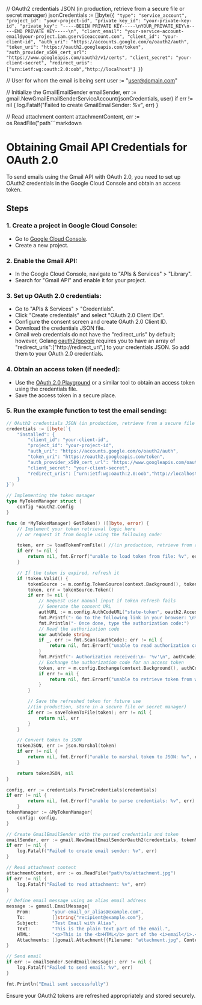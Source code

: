 // OAuth2 credentials JSON (in production, retrieve from a secure file or secret manager)
jsonCredentials := []byte(`{
    "type": "service_account",
    "project_id": "your-project-id",
    "private_key_id": "your-private-key-id",
    "private_key": "-----BEGIN PRIVATE KEY-----\nYOUR_PRIVATE_KEY\n-----END PRIVATE KEY-----\n",
    "client_email": "your-service-account-email@your-project.iam.gserviceaccount.com",
    "client_id": "your-client-id",
    "auth_uri": "https://accounts.google.com/o/oauth2/auth",
    "token_uri": "https://oauth2.googleapis.com/token",
    "auth_provider_x509_cert_url": "https://www.googleapis.com/oauth2/v1/certs",
    "client_secret": "your-client-secret",
    "redirect_uris": ["urn:ietf:wg:oauth:2.0:oob","http://localhost"]
}`)

// User for whom the email is being sent
user := "user@domain.com"

// Initialize the GmailEmailSender
emailSender, err := gmail.NewGmailEmailSenderServiceAccount(jsonCredentials, user)
if err != nil {
    log.Fatalf("Failed to create GmailEmailSender: %v", err)
}

// Read attachment content
attachmentContent, err := os.ReadFile("path```markdown
# Obtaining Gmail API Credentials for OAuth 2.0

To send emails using the Gmail API with OAuth 2.0, you need to set up OAuth2 credentials in the Google Cloud Console and obtain an access token.

## Steps

### 1. Create a project in Google Cloud Console:

- Go to [Google Cloud Console](https://console.cloud.google.com/).
- Create a new project.

### 2. Enable the Gmail API:

- In the Google Cloud Console, navigate to "APIs & Services" > "Library".
- Search for "Gmail API" and enable it for your project.

### 3. Set up OAuth 2.0 credentials:

- Go to "APIs & Services" > "Credentials".
- Click "Create credentials" and select "OAuth 2.0 Client IDs".
- Configure the consent screen and create OAuth 2.0 Client ID.
- Download the credentials JSON file.
- Gmail web credentials do not have the "redirect_uris" by default; however, Golang [oauth2/google](https://github.com/golang/oauth2/blob/0f29369cfe4552d0e4bcddc57cc75f4d7e672a33/google/google.go#L61) requires you to have an array of "redirect_uris":["http://redirect_uri",] to your credentials JSON. So add them to your OAuth 2.0 credentials.

### 4. Obtain an access token (if needed):

- Use the [OAuth 2.0 Playground](https://developers.google.com/oauthplayground/) or a similar tool to obtain an access token using the credentials file.
- Save the access token in a secure place.

### 5. Run the example function to test the email sending:

```go
// OAuth2 credentials JSON (in production, retrieve from a secure file or secret manager)
credentials := []byte(`{
	"installed": {
		"client_id": "your-client-id",
		"project_id": "your-project-id",
		"auth_uri": "https://accounts.google.com/o/oauth2/auth",
		"token_uri": "https://oauth2.googleapis.com/token",
		"auth_provider_x509_cert_url": "https://www.googleapis.com/oauth2/v1/certs",
		"client_secret": "your-client-secret",
		"redirect_uris": ["urn:ietf:wg:oauth:2.0:oob","http://localhost"]
	}
}`)

// Implementing the token manager
type MyTokenManager struct {
	config *oauth2.Config
}

func (m *MyTokenManager) GetToken() ([]byte, error) {
	// Implement your token retrieval logic here 
	// or request it from Google using the following code:

	token, err := loadTokenFromFile() //(in production, retrieve from a secure file or secret manager)
	if err != nil {
		return nil, fmt.Errorf("unable to load token from file: %v", err)
	}

	// If the token is expired, refresh it
	if !token.Valid() {
		tokenSource := m.config.TokenSource(context.Background(), token)
		token, err = tokenSource.Token()
		if err != nil {
			// Request user manual input if token refresh fails
			// Generate the consent URL
			authURL := m.config.AuthCodeURL("state-token", oauth2.AccessTypeOffline)
			fmt.Printf("- Go to the following link in your browser: \n%v\n", authURL)
			fmt.Println("- Once done, type the authorization code:")
			// Read the authorization code
			var authCode string
			if _, err := fmt.Scan(&authCode); err != nil {
				return nil, fmt.Errorf("unable to read authorization code: %v", err)
			}
			fmt.Printf("- Authorization received:\n- '%v'\n", authCode)
			// Exchange the authorization code for an access token
			token, err = m.config.Exchange(context.Background(), authCode)
			if err != nil {
				return nil, fmt.Errorf("unable to retrieve token from web: %v", err)
			}
		}

		// Save the refreshed token for future use
		//(in production, store in a secure file or secret manager)
		if err := saveTokenToFile(token); err != nil {
			return nil, err
		}
	}

	// Convert token to JSON
	tokenJSON, err := json.Marshal(token)
	if err != nil {
		return nil, fmt.Errorf("unable to marshal token to JSON: %v", err)
	}

	return tokenJSON, nil
}

config, err := credentials.ParseCredentials(credentials)
if err != nil {
		return nil, fmt.Errorf("unable to parse credentials: %v", err)
	}
tokenManager := &MyTokenManager{
	config: config,
}

// Create GmailEmailSender with the parsed credentials and token
emailSender, err := gmail.NewGmailEmailSenderOauth2(credentials, tokenManager, "me")
if err != nil {
	log.Fatalf("Failed to create email sender: %v", err)
}

// Read attachment content
attachmentContent, err := os.ReadFile("path/to/attachment.jpg")
if err != nil {
	log.Fatalf("Failed to read attachment: %v", err)
}

// Define email message using an alias email address
message := gomail.EmailMessage{
	From:        "your-email_or_alias@example.com",
	To:          []string{"recipient@example.com"},
	Subject:     "Test Email with Alias",
	Text:        "This is the plain text part of the email.",
	HTML:        "<p>This is the <b>HTML</b> part of the <i>email</i>.</p>",
	Attachments: []gomail.Attachment{{Filename: "attachment.jpg", Content: attachmentContent}},
}

// Send email
if err := emailSender.SendEmail(message); err != nil {
	log.Fatalf("Failed to send email: %v", err)
}

fmt.Println("Email sent successfully")

```

Ensure your OAuth2 tokens are refreshed appropriately and stored securely.
